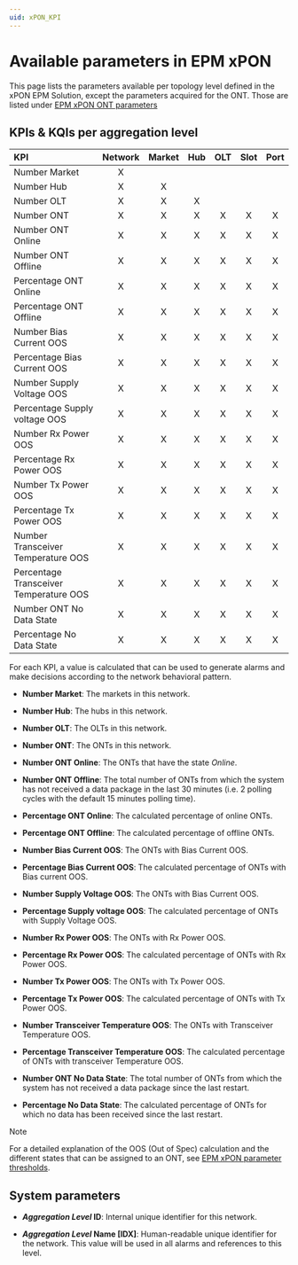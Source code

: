 ```yaml
---
uid: xPON_KPI
---
```


# Available parameters in EPM xPON

This page lists the parameters available per topology level defined in the xPON EPM Solution, except the parameters acquired for the ONT. Those are listed under [EPM xPON ONT parameters](xref:xPON_ONT)

## KPIs & KQIs per aggregation level

|KPI|Network|Market|Hub|OLT|Slot|Port|
|:--|:--:|:--:|:--:|:--:|:--:|:--:|
|Number Market|X||||||
|Number Hub|X|X|||||
|Number OLT|X|X|X||||
|Number ONT|X|X|X|X|X|X|
|Number ONT Online|X|X|X|X|X|X|
|Number ONT Offline|X|X|X|X|X|X|
|Percentage ONT Online|X|X|X|X|X|X|
|Percentage ONT Offline|X|X|X|X|X|X|
|Number Bias Current OOS|X|X|X|X|X|X|
|Percentage Bias Current OOS|X|X|X|X|X|X|
|Number Supply Voltage OOS|X|X|X|X|X|X|
|Percentage Supply voltage OOS|X|X|X|X|X|X|
|Number Rx Power OOS|X|X|X|X|X|X|
|Percentage Rx Power OOS|X|X|X|X|X|X|
|Number Tx Power OOS|X|X|X|X|X|X|
|Percentage Tx Power OOS|X|X|X|X|X|X|
|Number Transceiver Temperature OOS|X|X|X|X|X|X|
|Percentage Transceiver Temperature OOS|X|X|X|X|X|X|
|Number ONT No Data State|X|X|X|X|X|X|
|Percentage No Data State|X|X|X|X|X|X|

For each KPI, a value is calculated that can be used to generate alarms and make decisions according to the network behavioral pattern.

- **Number Market**: The markets in this network.

- **Number Hub**: The hubs in this network.

- **Number OLT**: The OLTs in this network.

- **Number ONT**: The ONTs in this network.

- **Number ONT Online**: The ONTs that have the state *Online*.

- **Number ONT Offline**: The total number of ONTs from which the system has not received a data package in the last 30 minutes (i.e. 2 polling cycles with the default 15 minutes polling time).

- **Percentage ONT Online**: The calculated percentage of online ONTs.

- **Percentage ONT Offline**: The calculated percentage of offline ONTs.

- **Number Bias Current OOS**: The ONTs with Bias Current OOS.

- **Percentage Bias Current OOS**: The calculated percentage of ONTs with Bias current OOS.

- **Number Supply Voltage OOS**: The ONTs with Bias Current OOS.

- **Percentage Supply voltage OOS**: The calculated percentage of ONTs with Supply Voltage OOS.

- **Number Rx Power OOS**: The ONTs with Rx Power OOS.

- **Percentage Rx Power OOS**: The calculated percentage of ONTs with Rx Power OOS.

- **Number Tx Power OOS**: The ONTs with Tx Power OOS.

- **Percentage Tx Power OOS**: The calculated percentage of ONTs with Tx Power OOS.

- **Number Transceiver Temperature OOS**: The ONTs with Transceiver Temperature OOS.

- **Percentage Transceiver Temperature OOS**: The calculated percentage of ONTs with transceiver Temperature OOS.

- **Number ONT No Data State**: The total number of ONTs from which the system has not received a data package since the last restart.

- **Percentage No Data State**: The calculated percentage of ONTs for which no data has been received since the last restart.

> [!NOTE]
> For a detailed explanation of the OOS (Out of Spec) calculation and the different states that can be assigned to an ONT, see [EPM xPON parameter thresholds](xref:xPON_parameters_thresholds).

## System parameters

- ***Aggregation Level* ID**: Internal unique identifier for this network.

- ***Aggregation Level* Name [IDX]**: Human-readable unique identifier for the network. This value will be used in all alarms and references to this level.
